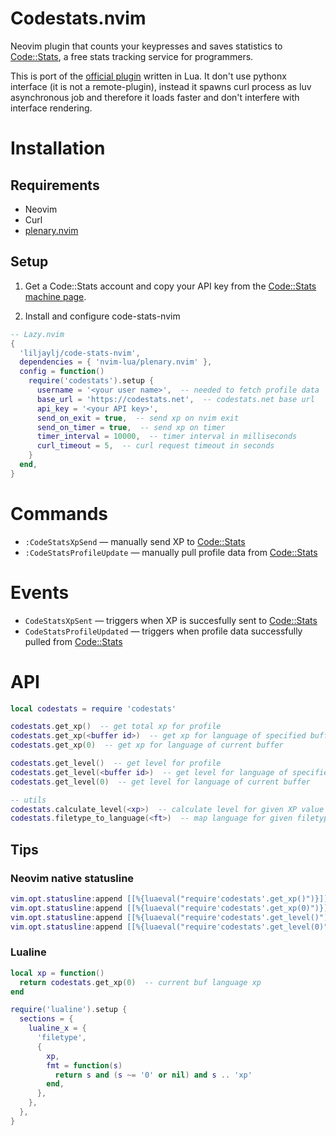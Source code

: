 # Codestats.nvim

Neovim plugin that counts your keypresses and saves statistics to [Code::Stats](https://codestats.net), a free stats tracking service for programmers.

This is port of the [official plugin](https://gitlab.com/code-stats/code-stats-vim) written in Lua. It don't use pythonx interface (it is not a remote-plugin), instead it spawns curl process as luv asynchronous job and therefore it loads faster and don't interfere with interface rendering.

# Installation

## Requirements

- Neovim
- Curl
- [plenary.nvim](https://github.com/nvim-lua/plenary.nvim)

## Setup

1) Get a Code::Stats account and copy your API key from the [Code::Stats machine page](https://codestats.net/my/machines).

2) Install and configure code-stats-nvim


```lua
-- Lazy.nvim
{
  'liljaylj/code-stats-nvim',
  dependencies = { 'nvim-lua/plenary.nvim' },
  config = function()
    require('codestats').setup {
      username = '<your user name>',  -- needed to fetch profile data
      base_url = 'https://codestats.net',  -- codestats.net base url
      api_key = '<your API key>',
      send_on_exit = true,  -- send xp on nvim exit
      send_on_timer = true,  -- send xp on timer
      timer_interval = 10000,  -- timer interval in milliseconds
      curl_timeout = 5,  -- curl request timeout in seconds
    }
  end,
}
```

# Commands

- `:CodeStatsXpSend` — manually send XP to [Code::Stats](https://codestats.net)
- `:CodeStatsProfileUpdate` — manually pull profile data from [Code::Stats](https://codestats.net)

# Events

- `CodeStatsXpSent` — triggers when XP is succesfully sent to [Code::Stats](https://codestats.net)
- `CodeStatsProfileUpdated` — triggers when profile data successfully pulled from [Code::Stats](https://codestats.net)

# API

```lua
local codestats = require 'codestats'

codestats.get_xp()  -- get total xp for profile
codestats.get_xp(<buffer id>)  -- get xp for language of specified buffer
codestats.get_xp(0)  -- get xp for language of current buffer

codestats.get_level()  -- get level for profile
codestats.get_level(<buffer id>)  -- get level for language of specified buffer
codestats.get_level(0)  -- get level for language of current buffer

-- utils
codestats.calculate_level(<xp>)  -- calculate level for given XP value
codestats.filetype_to_language(<ft>)  -- map language for given filetype
```

## Tips

### Neovim native statusline

```lua
vim.opt.statusline:append [[%{luaeval("require'codestats'.get_xp()")}]]  -- total xp
vim.opt.statusline:append [[%{luaeval("require'codestats'.get_xp(0)")}]]  -- current buf language xp
vim.opt.statusline:append [[%{luaeval("require'codestats'.get_level()")}]]  -- total level
vim.opt.statusline:append [[%{luaeval("require'codestats'.get_level(0)")}]]  -- current buf language level
```

### Lualine

```lua
local xp = function()
  return codestats.get_xp(0)  -- current buf language xp
end

require('lualine').setup {
  sections = { 
    lualine_x = {
      'filetype',
      {
        xp,
        fmt = function(s)
          return s and (s ~= '0' or nil) and s .. 'xp'
        end,
      },
    },
  },
}
```
